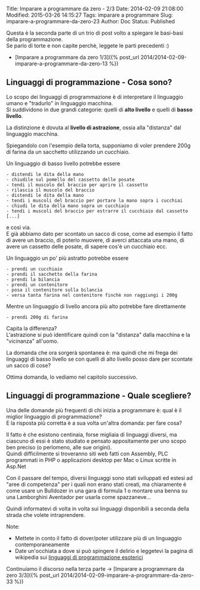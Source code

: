 Title: Imparare a programmare da zero - 2/3
Date: 2014-02-09 21:08:00
Modified: 2015-03-26 14:15:27
Tags: imparare a programmare
Slug: imparare-a-programmare-da-zero-23
Author: Doc
Status: Published

Questa è la seconda parte di un trio di post volto a spiegare le
basi-basi della programmazione.  
Se parlo di torte e non capite perchè, leggete le parti precedenti :)  

* [Imparare a programmare da zero
1/3]({% post_url 2014/2014-02-09-imparare-a-programmare-da-zero-13 %})

Linguaggi di programmazione - Cosa sono?
----------------------------------------

Lo scopo dei linguaggi di programmazione è di interpretare il linguaggio
umano e "tradurlo" in linguaggio macchina.  
Si suddividono in due grandi categorie: quelli di **alto livello** e
quelli di **basso livello**.

La distinzione è dovuta al **livello di astrazione**, ossia alla
"distanza" dal linguaggio macchina.

Spiegandolo con l'esempio della torta, supponiamo di voler prendere 200g
di farina da un sacchetto utilizzando un cucchiaio.

Un linguaggio di basso livello potrebbe essere

    - distendi le dita della mano
    - chiudile sul pomello del cassetto delle posate
    - tendi il muscolo del braccio per aprire il cassetto
    - rilascia il muscolo del braccio
    - distendi le dita della mano
    - tendi i muscoli del braccio per portare la mano sopra i cucchiai
    - chiudi le dita della mano sopra un cucchiaio
    - tendi i muscoli del braccio per estrarre il cucchiaio dal cassetto
    [...]

e così via.  
E già abbiamo dato per scontato un sacco di cose, come ad esempio il
fatto di avere un braccio, di poterlo muovere, di averci attaccata una
mano, di avere un cassetto delle posate, di sapere cos'è un cucchiaio
ecc.

Un linguaggio un po' più astratto potrebbe essere

    - prendi un cucchiaio
    - prendi il sacchetto della farina
    - prendi la bilancia
    - prendi un contenitore
    - posa il contenitore sulla bilancia
    - versa tanta farina nel contenitore finchè non raggiungi i 200g

Mentre un linguaggio di livello ancora più alto potrebbe fare
direttamente

    - prendi 200g di farina

Capita la differenza?  
L'astrazione si può identificare quindi con la "distanza" dalla
macchina e la "vicinanza" all'uomo.

La domanda che ora sorgerà spontanea è: ma quindi che mi frega dei
linguaggi di basso livello se con quelli di alto livello posso dare per
scontate un sacco di cose?

Ottima domanda, lo vediamo nel capitolo successivo.

Linguaggi di programmazione - Quale scegliere?
----------------------------------------------

Una delle domande più frequenti di chi inizia a programmare è: qual è il
miglior linguaggio di programmazione?  
E la risposta più corretta è a sua volta un'altra domanda: per fare
cosa?

Il fatto è che esistono centinaia, forse migliaia di linguaggi diversi,
ma ciascuno di essi è stato studiato e pensato appositamente per uno
scopo ben preciso (o perlomeno, alle sue origini).  
Quindi difficilmente si troveranno siti web fatti con Assembly, PLC
programmati in PHP o applicazioni desktop per Mac o Linux scritte in
Asp.Net

Con il passare del tempo, diversi linguaggi sono stati sviluppati ed
estesi ad "aree di competenza" per i quali non erano stati creati, ma
chiaramente è come usare un Bulldozer in una gara di formula 1 o montare
una benna su una Lamborghini Aventador per usarla come spazzaneve...

Quindi informatevi di volta in volta sui linguaggi disponibili a seconda
della strada che volete intraprendere.

Note:  

* Mettete in conto il fatto di dover/poter utilizzare più di un
linguaggio contemporaneamente  
* Date un'occhiata a dove si può spingere il delirio e leggetevi la
pagina di wikipedia sui [linguaggi di programmazione
esoterici](https://it.wikipedia.org/wiki/Linguaggio_di_programmazione_esoterico)

Continuiamo il discorso nella terza parte -> [Imparare a programmare da zero 3/3]({% post_url 2014/2014-02-09-imparare-a-programmare-da-zero-33 %})
